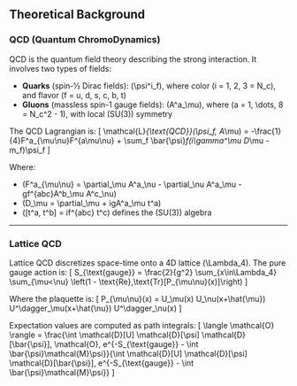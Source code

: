 ## Theoretical Background

### QCD (Quantum ChromoDynamics)

QCD is the quantum field theory describing the strong interaction. It involves two types of fields:
- **Quarks** (spin-½ Dirac fields): \(\psi^i_f\), where color \(i = 1, 2, 3 = N_c\), and flavor \(f = u, d, s, c, b, t\)
- **Gluons** (massless spin-1 gauge fields): \(A^a_\mu\), where \(a = 1, \dots, 8 = N_c^2 - 1\), with local \(SU(3)\) symmetry

The QCD Lagrangian is:
\[
\mathcal{L}_{\text{QCD}}(\psi_f, A_\mu) = -\frac{1}{4}F^a_{\mu\nu}F^{a\mu\nu} + \sum_f \bar{\psi}_f(i\gamma^\mu D_\mu - m_f)\psi_f
\]

Where:
- \(F^a_{\mu\nu} = \partial_\mu A^a_\nu - \partial_\nu A^a_\mu - gf^{abc}A^b_\mu A^c_\nu\)
- \(D_\mu = \partial_\mu + igA^a_\mu t^a\)
- \([t^a, t^b] = if^{abc} t^c\) defines the \(SU(3)\) algebra

---

### Lattice QCD

Lattice QCD discretizes space-time onto a 4D lattice \(\Lambda_4\). The pure gauge action is:
\[
S_{\text{gauge}} = \frac{2}{g^2} \sum_{x\in\Lambda_4} \sum_{\mu<\nu} \left(1 - \text{Re}\,\text{Tr}[P_{\mu\nu}(x)]\right)
\]

Where the plaquette is:
\[
P_{\mu\nu}(x) = U_\mu(x) U_\nu(x+\hat{\mu}) U^\dagger_\mu(x+\hat{\nu}) U^\dagger_\nu(x)
\]

Expectation values are computed as path integrals:
\[
\langle \mathcal{O} \rangle = \frac{\int \mathcal{D}[U] \mathcal{D}[\psi] \mathcal{D}[\bar{\psi}]\, \mathcal{O}\, e^{-S_{\text{gauge}} - \int \bar{\psi}\mathcal{M}\psi}}{\int \mathcal{D}[U] \mathcal{D}[\psi] \mathcal{D}[\bar{\psi}]\, e^{-S_{\text{gauge}} - \int \bar{\psi}\mathcal{M}\psi}}
\]
